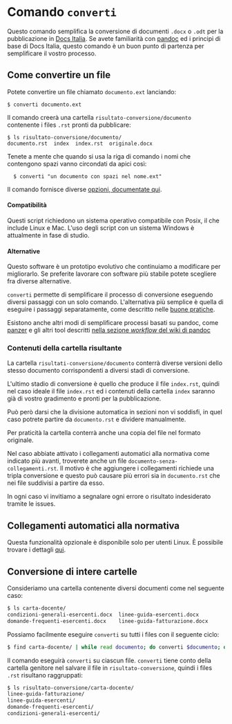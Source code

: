 
# Comando `converti`

Questo comando semplifica la conversione di documenti `.docx` o `.odt`
per la pubblicazione in [Docs Italia](http://docs.italia.it/). Se
avete familiarità con [pandoc](pandoc.org) ed i principi di base di
Docs Italia, questo comando è un buon punto di partenza per
semplificare il vostro processo.

## Come convertire un file

Potete convertire un file chiamato `documento.ext` lanciando:

    $ converti documento.ext

Il comando creerà una cartella `risultato-conversione/documento`
contenente i files `.rst` pronti da pubblicare:

    $ ls risultato-conversione/documento/
    documento.rst  index  index.rst  originale.docx

Tenete a mente che quando si usa la riga di comando i nomi che
contengono spazi vanno circondati da apici così:

      $ converti "un documento con spazi nel nome.ext"

Il comando fornisce diverse [opzioni, documentate
qui](converti-opzioni.md).

#### Compatibilità

Questi script richiedono un sistema operativo compatibile con Posix,
il che include Linux e Mac. L'uso degli script con un sistema Windows
è attualmente in fase di studio. 

#### Alternative

Questo software è un prototipo evolutivo che continuiamo a modificare
per migliorarlo. Se preferite lavorare con software più stabile potete
scegliere fra diverse alternative.

`converti` permette di semplificare il processo di conversione
eseguendo diversi passaggi con un solo comando. L'alternativa più
semplice è quella di eseguire i passaggi separatamente, come descritto
nelle [buone pratiche](../buone-pratiche.md).

Esistono anche altri modi di semplificare processi basati su pandoc,
come [panzer](https://github.com/msprev/panzer) e gli altri tool
descritti [nella sezione _workflow_ del wiki di pandoc](
https://github.com/jgm/pandoc/wiki/Pandoc-Extras#workflow)

### Contenuti della cartella risultante

La cartella `risultati-conversione/documento` conterrà diverse
versioni dello stesso documento corrispondenti a diversi stadi di
conversione.

L'ultimo stadio di conversione è quello che produce il file
`index.rst`, quindi nel caso ideale il file `index.rst` ed i contenuti
della cartella `index` saranno già di vostro gradimento e pronti per
la pubblicazione.

Può però darsi che la divisione automatica in sezioni non vi soddisfi,
in quel caso potrete partire da `documento.rst` e dividere
manualmente.

Per praticità la cartella conterrà anche una copia del file nel
formato originale.

Nel caso abbiate attivato i collegamenti automatici alla normativa
come indicato più avanti, troverete anche un file
`documento-senza-collegamenti.rst`. Il motivo è che aggiungere i
collegamenti richiede una tripla conversione e questo può causare più
errori sia in `documento.rst` che nei file suddivisi a partire da
esso.

In ogni caso vi invitiamo a segnalare ogni errore o risultato
indesiderato tramite le issues.

## Collegamenti automatici alla normativa

Questa funzionalità opzionale è disponibile solo per utenti Linux. È possibile
trovare i dettagli
[qui](../link-normattiva.md).

## Conversione di intere cartelle

Consideriamo una cartella contenente diversi documenti come nel seguente caso:

```bash
$ ls carta-docente/
condizioni-generali-esercenti.docx  linee-guida-esercenti.docx
domande-frequenti-esercenti.docx    linee-guida-fatturazione.docx
```

Possiamo facilmente eseguire `converti` su tutti i files con il
seguente ciclo:

```bash
$ find carta-docente/ | while read documento; do converti $documento; done
```

Il comando eseguirà `converti` su ciascun file. `converti` tiene conto
della cartella genitore nel salvare il file in
`risultato-conversione`, quindi i files `.rst` risultano raggruppati:

```bash
$ ls risultato-conversione/carta-docente/
linee-guida-fatturazione/
linee-guida-esercenti/
domande-frequenti-esercenti/
condizioni-generali-esercenti/
```
